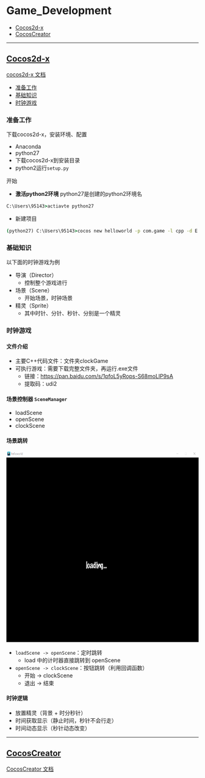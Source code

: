 <span id="re_"></span>
# Game_Development
* [Cocos2d-x](#Cocos2d_x)
* [CocosCreator](#CocosCreator)

---

<span id="Cocos2d_x"></span>
## [Cocos2d-x](#re_)
[cocos2d-x 文档](https://docs.cocos.com/cocos2d-x/manual/zh/)  

* [准备工作](#准备工作)
* [基础知识](#基础知识)
* [时钟游戏](#时钟游戏)


### 准备工作
下载cocos2d-x，安装环境、配置
* Anaconda
* python27
* 下载cocos2d-x到安装目录
* python2运行`setup.py`

开始
* **激活python2环境**  python27是创建的python2环境名
```cmd
C:\Users\95143>actiavte python27
```
* 新建项目
```cmd
(python27) C:\Users\95143>cocos new helloworld -p com.game -l cpp -d E:/Projects/cocos_demo
```

### 基础知识
以下面的时钟游戏为例
* 导演（Director）
  * 控制整个游戏进行
* 场景（Scene）
  * 开始场景，时钟场景
* 精灵（Sprite）
  * 其中时针、分针、秒针、分别是一个精灵

### 时钟游戏
#### 文件介绍
* 主要C++代码文件：文件夹clockGame
* 可执行游戏：需要下载完整文件夹，再运行.exe文件
  * 链接：https://pan.baidu.com/s/1pfoL5yRops-S68moLlP9sA   
  * 提取码：udi2  

#### 场景控制器 `SceneManager`
* loadScene
* openScene
* clockScene
#### 场景跳转
<div align=center><img src="https://github.com/FangChao1086/Cocos2d-x_Game/blob/master/依赖文件/跳转.gif" width="600" height="500"></div> 

* `loadScene -> openScene`：定时跳转
  * load 中的计时器直接跳转到 openScene 
* `openScene -> clockScene`：按钮跳转（利用回调函数）
  * 开始 -> clockScene
  * 退出 -> 结束
#### 时钟逻辑
* 放置精灵（背景 + 时分秒针）
* 时间获取显示（静止时间，秒针不会行走）
* 时间动态显示（秒针动态改变）

---

<span id="CocosCreator"></span>
## [CocosCreator](#re_)
[CocosCreator 文档](https://docs.cocos.com/creator/manual/zh/getting-started)


